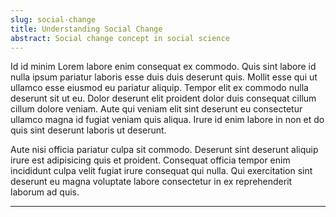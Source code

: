 ```yaml
---
slug: social-change
title: Understanding Social Change
abstract: Social change concept in social science
---
```


Id id minim Lorem labore enim consequat ex commodo. Quis sint labore id nulla ipsum pariatur laboris esse duis duis deserunt quis. Mollit esse qui ut ullamco esse eiusmod eu pariatur aliquip. Tempor elit ex commodo nulla deserunt sit ut eu. Dolor deserunt elit proident dolor duis consequat cillum cillum dolore veniam. Aute qui veniam elit sint deserunt eu consectetur ullamco magna id fugiat veniam quis aliqua. Irure id enim labore in non et do quis sint deserunt laboris ut deserunt.

Aute nisi officia pariatur culpa sit commodo. Deserunt sint deserunt aliquip irure est adipisicing quis et proident. Consequat officia tempor enim incididunt culpa velit fugiat irure consequat qui nulla. Qui exercitation sint deserunt eu magna voluptate labore consectetur in ex reprehenderit laborum ad quis.

---